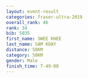 ```yaml
---
layout: event-result 
categories: fraser-ultra-2019 
overall_rank: 46
rank: 34
bib: 5035
first_name: SWEE KHEE
last_name: SAM KOAY
distance: 50KM
category: 50KM
gender: Male
finish_time: 7-49-08
---
```

